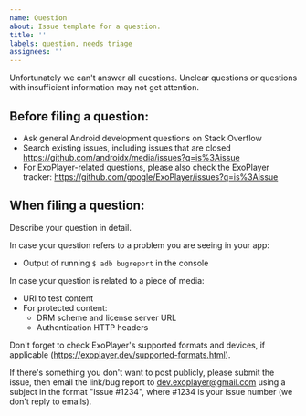 ```yaml
---
name: Question
about: Issue template for a question.
title: ''
labels: question, needs triage
assignees: ''
---
```


Unfortunately we can't answer all questions. Unclear questions or questions with
insufficient information may not get attention.

Before filing a question:
-------------------------

- Ask general Android development questions on Stack Overflow
- Search existing issues, including issues that are closed
  https://github.com/androidx/media/issues?q=is%3Aissue
- For ExoPlayer-related questions, please also check the ExoPlayer tracker:
  https://github.com/google/ExoPlayer/issues?q=is%3Aissue

When filing a question:
-------------------------

Describe your question in detail.

In case your question refers to a problem you are seeing in your app:

- Output of running `$ adb bugreport` in the console

In case your question is related to a piece of media:

- URI to test content
- For protected content:
  - DRM scheme and license server URL
  - Authentication HTTP headers

Don't forget to check ExoPlayer's supported formats and devices, if applicable
(https://exoplayer.dev/supported-formats.html).

If there's something you don't want to post publicly, please submit the issue,
then email the link/bug report to dev.exoplayer@gmail.com using a subject in the
format "Issue #1234", where #1234 is your issue number (we don't reply to
emails).
